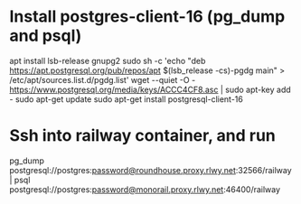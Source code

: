 # Install postgres-client-16 (pg_dump and psql)
apt install lsb-release gnupg2
sudo sh -c 'echo "deb https://apt.postgresql.org/pub/repos/apt $(lsb_release -cs)-pgdg main" > /etc/apt/sources.list.d/pgdg.list'
wget --quiet -O - https://www.postgresql.org/media/keys/ACCC4CF8.asc | sudo apt-key add -
sudo apt-get update
sudo apt-get install postgresql-client-16

# Ssh into railway container, and run
pg_dump postgresql://postgres:password@roundhouse.proxy.rlwy.net:32566/railway | psql postgresql://postgres:password@monorail.proxy.rlwy.net:46400/railway
